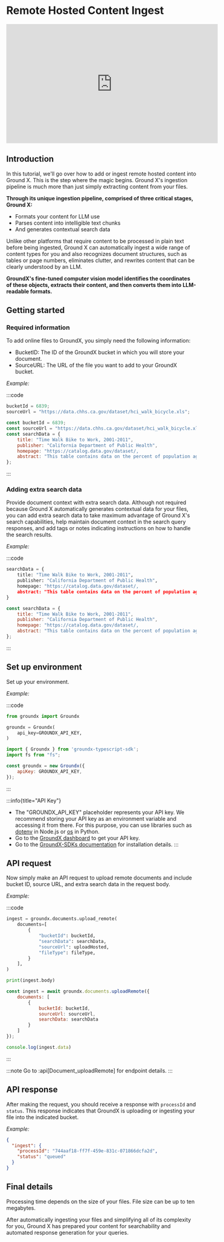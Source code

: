 # Remote Hosted Content Ingest
<iframe width="560" height="315" src="https://www.youtube.com/embed/KUeOKCiK2gw?si=vTpI-YLgE_iZPH7a" title="YouTube video player" frameborder="0" allow="accelerometer; autoplay; clipboard-write; encrypted-media; gyroscope; picture-in-picture; web-share" allowfullscreen></iframe>

## Introduction

In this tutorial, we'll go over how to add or ingest remote hosted content into Ground X. This is the step where the magic begins. Ground X's ingestion pipeline is much more than just simply extracting content from your files. 

**Through its unique ingestion pipeline, comprised of three critical stages, Ground X:**
- Formats your content for LLM use
- Parses content into intelligible text chunks
- And generates contextual search data

Unlike other platforms that require content to be processed in plain text before being ingested, Ground X can automatically ingest a wide range of content types for you and also recognizes document structures, such as tables or page numbers, eliminates clutter, and rewrites content that can be clearly understood by an LLM.

**GroundX's fine-tuned computer vision model identifies the coordinates of these objects, extracts their content, and then converts them into LLM-readable formats.**

## Getting started
### Required information
To add online files to GroundX, you simply need the following information: 
 
- BucketID: The ID of the GroundX bucket in which you will store your document. 
- SourceURL: The URL of the file you want to add to your GroundX bucket. 

_Example:_

:::code

```python
bucketId = 6839;
sourceUrl = "https://data.chhs.ca.gov/dataset/hci_walk_bicycle.xls";
```

```javascript
const bucketId = 6839;
const sourceUrl = "https://data.chhs.ca.gov/dataset/hci_walk_bicycle.xls";
const searchData = {
    title: "Time Walk Bike to Work, 2001-2011",
    publisher: "California Department of Public Health",
    homepage: "https://catalog.data.gov/dataset/,
    abstract: "This table contains data on the percent of population aged 16 years or older whose commute to work is 10 or more minutes/day by walking or biking for California, its regions, counties, and cities/towns."
};
```

:::

### Adding extra search data
Provide document context with extra search data. Although not required because Ground X automatically generates contextual data for your files, you can add extra search data to take maximum advantage of Ground X's search capabilities, help maintain document context in the search query responses, and add tags or notes indicating instructions on how to handle the search results.

_Example:_

:::code

```python
searchData = {
    title: "Time Walk Bike to Work, 2001-2011",
    publisher: "California Department of Public Health",
    homepage: "https://catalog.data.gov/dataset/,
    abstract: "This table contains data on the percent of population aged 16 years or older whose commute to work is 10 or more minutes/day by walking or biking for California, its regions, counties, and cities/towns."
}
```

```javascript
const searchData = {
    title: "Time Walk Bike to Work, 2001-2011",
    publisher: "California Department of Public Health",
    homepage: "https://catalog.data.gov/dataset/,
    abstract: "This table contains data on the percent of population aged 16 years or older whose commute to work is 10 or more minutes/day by walking or biking for California, its regions, counties, and cities/towns."
};
```

:::

## Set up environment
Set up your environment.

_Example:_

:::code

```python
from groundx import Groundx

groundx = Groundx(
    api_key=GROUNDX_API_KEY,
)
```

```javascript
import { Groundx } from 'groundx-typescript-sdk';
import fs from "fs";

const groundx = new Groundx({
    apiKey: GROUNDX_API_KEY,
});
```

:::

:::info{title="API Key"}
- The "GROUNDX_API_KEY" placeholder represents your API key. We recommend storing your API key as an environment variable and accessing it from there. For this purpose, you can use libraries such as [dotenv](https://www.npmjs.com/package/dotenv) in Node.js or [os](https://docs.python.org/3/library/os.html#os.environ) in Python.
- Go to the [GroundX dashboard](https://dashboard.groundx.ai/auth/login) to get your API key.
- Go to the [GroundX-SDKs documentation](https://github.com/groundxai/groundx-sdks#groundx-sdks) for installation details.
:::


## API request
Now simply make an API request to upload remote documents and include bucket ID, source URL, and extra search data in the request body.

_Example:_

:::code

```python
ingest = groundx.documents.upload_remote(
    documents=[
        {
            "bucketId": bucketId,
            "searchData": searchData,
            "sourceUrl": uploadHosted,
            "fileType": fileType,
        }
    ],
)

print(ingest.body)
```

```javascript
const ingest = await groundx.documents.uploadRemote({
    documents: [
        {
            bucketId: bucketId,
            sourceUrl: sourceUrl,
            searchData: searchData
        }
    ]
});

console.log(ingest.data)
```


:::

:::note
Go to :api[Document_uploadRemote] for endpoint details.
:::

## API response
After making the request, you should receive a response with `processId` and `status`. This response indicates that GroundX is uploading or ingesting your file into the indicated bucket. 

_Example:_

```json
{
  "ingest": {
    "processId": "744aaf18-ff7f-459e-831c-071866dcfa2d",
    "status": "queued"
  }
}
```


## Final details
Processing time depends on the size of your files. File size can be up to ten megabytes. 

After automatically ingesting your files and simplifying all of its complexity for you, Ground X has prepared your content for searchability and automated response generation for your queries.

